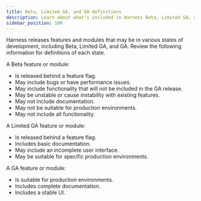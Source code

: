 ```yaml
---
title: Beta, Limited GA, and GA definitions
description: Learn about what's included in Harness Beta, Limited GA, and GA releases.
sidebar_position: 100
---
```

Harness releases features and modules that may be in various states of development, including Beta, Limited GA, and GA.
Review the following information for definitions of each state.

A Beta feature or module:
* Is released behind a feature flag.
* May include bugs or have performance issues.
* May include functionality that will not be included in the GA release.
* May be unstable or cause instability with existing features.
* May not include documentation.
* May not be suitable for production environments.
* May not include all functionality.

A Limited GA feature or module:
* Is released behind a feature flag.
* Includes basic documentation.
* May include an incomplete user interface.
* May be suitable for specific production environments.

A GA feature or module:
* Is suitable for production environments.
* Includes complete documentation.
* Includes a stable UI.
